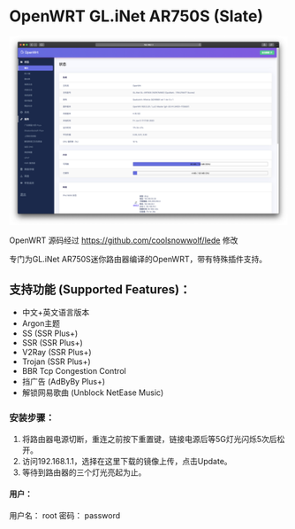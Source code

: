 # OpenWRT GL.iNet AR750S (Slate)
![Alt text](Screenshot.png)

OpenWRT 源码经过 https://github.com/coolsnowwolf/lede 修改

专门为GL.iNet AR750S迷你路由器编译的OpenWRT，带有特殊插件支持。

## 支持功能 (Supported Features)：
* 中文+英文语言版本
* Argon主题
* SS (SSR Plus+)
* SSR (SSR Plus+)
* V2Ray (SSR Plus+)
* Trojan (SSR Plus+)
* BBR Tcp Congestion Control
* 挡广告 (AdByBy Plus+)
* 解锁网易歌曲 (Unblock NetEase Music)


### 安装步骤：
1. 将路由器电源切断，重连之前按下重置键，链接电源后等5G灯光闪烁5次后松开。
2. 访问192.168.1.1，选择在这里下载的镜像上传，点击Update。
3. 等待到路由器的三个灯光亮起为止。

#### 用户：
用户名： root
密码： password

